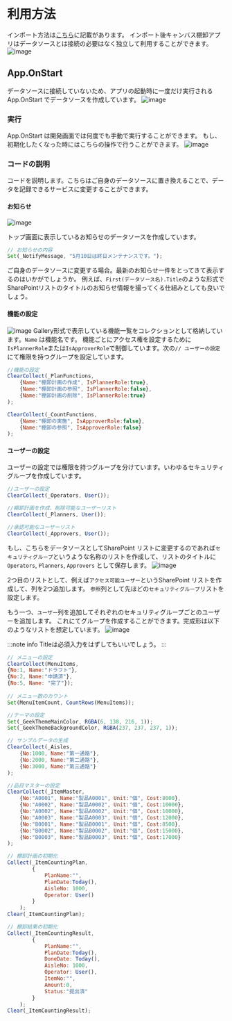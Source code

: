 # 利用方法
インポート方法は[こちら](https://github.com/geekfujiwara/PowerAppsTemplates)に記載があります。
インポート後キャンバス棚卸アプリはデータソースとは接続の必要はなく独立して利用することができます。
![image](https://user-images.githubusercontent.com/96101315/236043097-3206681f-d2ba-41f7-8006-68be3ec5ae5f.png)

## App.OnStart
データソースに接続していないため、アプリの起動時に一度だけ実行されるApp.OnStart でデータソースを作成しています。
![image](https://user-images.githubusercontent.com/96101315/236046391-bd8143fd-0a52-4a75-8472-b26a56600b59.png)

### 実行
App.OnStart は開発画面では何度でも手動で実行することができます。
もし、初期化したくなった時にはこちらの操作で行うことができます。
![image](https://user-images.githubusercontent.com/96101315/236046896-a7071fc0-647c-4f56-864f-ad880e4d9b14.png)

### コードの説明
コードを説明します。こちらはご自身のデータソースに置き換えることで、データを記録できるサービスに変更することができます。

#### お知らせ
![image](https://user-images.githubusercontent.com/96101315/236048635-83c5f650-fca6-439a-b1e1-c903a0ed6b2d.png)

トップ画面に表示しているお知らせのデータソースを作成しています。
```JavaScript
// お知らせの内容
Set(_NotifyMessage, "5月10日は終日メンテナンスです。");
```

ご自身のデータソースに変更する場合。最新のお知らせ一件をとってきて表示するのはいかがでしょうか。
例えば、`First(データソース名).Title`のような形式でSharePointリストのタイトルのお知らせ情報を撮ってくる仕組みとしても良いでしょう。

#### 機能の設定
![image](https://user-images.githubusercontent.com/96101315/236048780-66b0f5b7-8ad3-449d-b36c-9a0d436b7853.png)
Gallery形式で表示している機能一覧をコレクションとして格納しています。`Name` は機能名です。
機能ごとにアクセス権を設定するために`IsPlannerRole`または`IsApproverRole`で制御しています。次の`// ユーザーの設定`にて権限を持つグループを設定しています。
```JavaScript
//機能の設定
ClearCollect(_PlanFunctions, 
    {Name:"棚卸計画の作成", IsPlannerRole:true},
    {Name:"棚卸計画の参照", IsPlannerRole:false},
    {Name:"棚卸計画の削除", IsPlannerRole:true}
);

ClearCollect(_CountFunctions, 
    {Name:"棚卸の実施", IsApproverRole:false}, 
    {Name:"棚卸の参照", IsApproverRole:false}
);
```
#### ユーザーの設定
ユーザーの設定では権限を持つグループを分けています。いわゆるセキュリティグループを作成しています。
```JavaScript
//ユーザーの設定
ClearCollect(_Operators, User());

//棚卸計画を作成、削除可能なユーザーリスト
ClearCollect(_Planners, User());

//承認可能なユーザーリスト
ClearCollect(_Approvers, User());
```
もし、こちらをデータソースとしてSharePoint リストに変更するのであれば`セキュリティグループ`というような名称のリストを作成して、リストのタイトルに`Operators`, `Planners`, `Approvers` として保存します。
![image](https://user-images.githubusercontent.com/96101315/236051655-c8ec1eb4-d488-4330-9cad-2798f4934245.png)

2つ目のリストとして、例えば`アクセス可能ユーザー`というSharePoint リストを作成して、列を2つ追加します。
`参照`列として先ほどの`セキュリティグループ`リストを設定します。

もう一つ、`ユーザー`列を追加してそれぞれのセキュリティグループごとのユーザーを追加します。
これにてグループを作成することができます。完成形は以下のようなリストを想定しています。
![image](https://user-images.githubusercontent.com/96101315/236052210-6cd5078a-3e16-4566-8891-44bc0f5ca29b.png)

:::note info
Titleは必須入力をはずしてもいいでしょう。
:::

```JavaScript
// メニューの設定
ClearCollect(MenuItems,
{No:1, Name:"ドラフト"},
{No:2, Name:"申請済"},
{No:5, Name: "完了"});
 
// メニュー数のカウント
Set(MenuItemCount, CountRows(MenuItems));
```
```JavaScript
//テーマの設定
Set(_GeekThemeMainColor, RGBA(6, 138, 216, 1));
Set(_GeekThemeBackgroundColor, RGBA(237, 237, 237, 1));
```
```JavaScript
// サンプルデータの生成
ClearCollect(_Aisles, 
    {No:1000, Name:"第一通路"}, 
    {No:2000, Name:"第二通路"}, 
    {No:3000, Name:"第三通路"}
);
```
```JavaScript
//品目マスターの設定
ClearCollect(_ItemMaster, 
    {No:"A0001", Name:"製品A0001", Unit:"個", Cost:8000}, 
    {No:"A0002", Name:"製品A0002", Unit:"個", Cost:10000}, 
    {No:"A0002", Name:"製品A0002", Unit:"個", Cost:10000}, 
    {No:"A0003", Name:"製品A0003", Unit:"個", Cost:12000},
    {No:"B0001", Name:"製品B0001", Unit:"個", Cost:8500}, 
    {No:"B0002", Name:"製品B0002", Unit:"個", Cost:15000}, 
    {No:"B0003", Name:"製品B0003", Unit:"個", Cost:17000}
);

```
```JavaScript
// 棚卸計画の初期化
Collect(_ItemCountingPlan, 
        {
            PlanName:"", 
            PlanDate:Today(),
            AisleNo: 1000,
            Operator: User()
        }
    );
Clear(_ItemCountingPlan);

// 棚卸結果の初期化
Collect(_ItemCountingResult, 
        {
            PlanName:"", 
            PlanDate:Today(),
            DoneDate: Today(),
            AisleNo: 1000,
            Operator: User(),
            ItemNo:"",
            Amount:0,
            Status:"提出済"
        }
    );
Clear(_ItemCountingResult);
```




